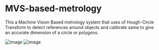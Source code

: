 # MVS-based-metrology
This a Machine Vision Based metrology system that uses of Hough-Circle Transform to detect references around objects and calibrate same to give an accurate dimension of a circle or polygons.

![image](https://github.com/ShobhitManiar/MVS-based-metrology/assets/135530208/42e9a1e8-b707-430a-b617-e1f5854de021) ![image](https://github.com/ShobhitManiar/MVS-based-metrology/assets/135530208/18f63ba4-c0b1-48f5-8cf3-9bdd0dfe03fa)

